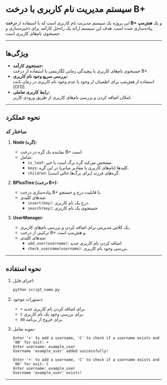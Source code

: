 
# سیستم مدیریت نام کاربری با درخت B+

این پروژه یک سیستم مدیریت نام کاربری است که با استفاده از **درخت B+** و یک **هش‌مپ** پیاده‌سازی شده است. هدف این سیستم ارائه یک راه‌حل کارآمد برای ذخیره‌سازی و جستجوی نام‌های کاربری است.

---

## ویژگی‌ها
- **جستجوی کارآمد:**  
  جستجوی نام‌های کاربری با پیچیدگی زمانی لگاریتمی با استفاده از درخت B+.
- **بررسی سریع وجود نام کاربری:**  
  استفاده از هش‌مپ برای اطمینان از وجود یا عدم وجود نام کاربری در زمان ثابت \(O(1)\).
- **رابط کاربری تعاملی:**  
  امکان اضافه کردن و بررسی نام‌های کاربری از طریق ورودی کاربر.

---

## نحوه عملکرد

### ساختار کد
1. **Node (گره):**  
   - نماینده یک گره در درخت B+ است.
   - شامل:
     - `is_leaf`: مشخص می‌کند گره برگ است یا خیر.
     - `keys`: کلیدها (نام‌های کاربری یا مقادیر میانی) در این گره.
     - `children`: گره‌های فرزند (برای برگ‌ها خالی است).

2. **BPlusTree (درخت B+):**  
   - پیاده‌سازی درخت B+ با قابلیت درج و جستجو.
   - متدهای کلیدی:
     - `insert(key)`: درج یک نام کاربری.
     - `search(key)`: جستجوی یک نام کاربری.

3. **UserManager:**  
   - یک کلاس مدیریتی برای اضافه کردن و بررسی نام‌های کاربری.
   - ترکیبی از درخت B+ و هش‌مپ است.
   - متدهای کلیدی:
     - `add_user(username)`: اضافه کردن نام کاربری جدید.
     - `check_username(username)`: بررسی وجود نام کاربری.

---

## نحوه استفاده

1. اجرای فایل:
   ```bash
   python script_name.py
   ```

2. دستورات موجود:
   - `+` برای اضافه کردن نام کاربری جدید.
   - `C` برای بررسی وجود یک نام کاربری.
   - `00` برای خروج از برنامه.

3. نمونه تعامل:
   ```
   Enter '+' to add a username, 'C' to check if a username exists and '00' for exit: +
   Enter username: example_user
   Username 'example_user' added successfully!

   Enter '+' to add a username, 'C' to check if a username exists and '00' for exit: C
   Enter username: example_user
   Username 'example_user' exists!
   ```

---

